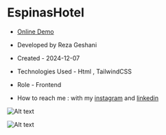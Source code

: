 # EspinasHotel

- [Online Demo](https://rezageshaniweb.github.io/EspinasHotel/)
  
- Developed by Reza Geshani

- Created - 2024-12-07

- Technologies Used - Html , TailwindCSS

- Role - Frontend

- How to reach me : with my [instagram](https://www.instagram.com/rezageshani_web) and [linkedin](http://www.linkedin.com/in/reza-geshani-web)


![Alt text](https://github.com/user-attachments/assets/241ee789-0211-4f36-9eaf-13ca641bdac1)


![Alt text](https://github.com/user-attachments/assets/e7a8b0d6-3f61-470f-bba2-10b10e3d4911)

